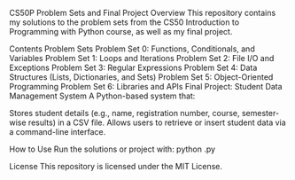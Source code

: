 CS50P Problem Sets and Final Project
Overview
This repository contains my solutions to the problem sets from the CS50 Introduction to Programming with Python course, as well as my final project.

Contents
Problem Sets
Problem Set 0: Functions, Conditionals, and Variables
Problem Set 1: Loops and Iterations
Problem Set 2: File I/O and Exceptions
Problem Set 3: Regular Expressions
Problem Set 4: Data Structures (Lists, Dictionaries, and Sets)
Problem Set 5: Object-Oriented Programming
Problem Set 6: Libraries and APIs
Final Project: Student Data Management System
A Python-based system that:

Stores student details (e.g., name, registration number, course, semester-wise results) in a CSV file.
Allows users to retrieve or insert student data via a command-line interface.

How to Use
Run the solutions or project with:
python <filename>.py

License
This repository is licensed under the MIT License.

